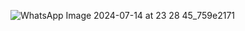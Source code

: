 ![WhatsApp Image 2024-07-14 at 23 28 45_759e2171](https://github.com/user-attachments/assets/d3e132fc-1f5d-4c2a-be55-685667445abe)
